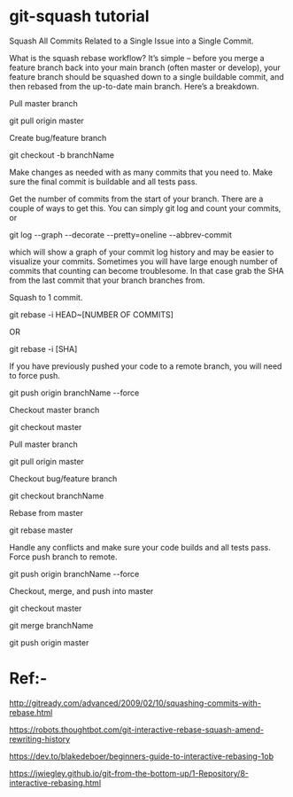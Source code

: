 # git-squash tutorial

Squash All Commits Related to a Single Issue into a Single Commit.

What is the squash rebase workflow?
It’s simple – before you merge a feature branch back into your main branch (often master or develop), your feature branch should be squashed down to a single buildable commit, and then rebased from the up-to-date main branch. Here’s a breakdown.

Pull master branch

git pull origin master

Create bug/feature branch

git checkout -b branchName

Make changes as needed with as many commits that you need to. Make sure the final commit is buildable and all tests pass.

Get the number of commits from the start of your branch. There are a couple of ways to get this. You can simply git log and count your commits, or

git log --graph --decorate --pretty=oneline --abbrev-commit

which will show a graph of your commit log history and may be easier to visualize your commits. Sometimes you will have large enough number of commits that counting can become troublesome. In that case grab the SHA from the last commit that your branch branches from.

Squash to 1 commit.

git rebase -i HEAD~[NUMBER OF COMMITS]

OR

git rebase -i [SHA]

If you have previously pushed your code to a remote branch, you will need to force push.

git push origin branchName --force

Checkout master branch

git checkout master

Pull master branch

git pull origin master

Checkout bug/feature branch

git checkout branchName

Rebase from master

git rebase master

Handle any conflicts and make sure your code builds and all tests pass. Force push branch to remote.

git push origin branchName --force

Checkout, merge, and push into master

git checkout master

git merge branchName

git push origin master


# Ref:-
http://gitready.com/advanced/2009/02/10/squashing-commits-with-rebase.html

https://robots.thoughtbot.com/git-interactive-rebase-squash-amend-rewriting-history

https://dev.to/blakedeboer/beginners-guide-to-interactive-rebasing-1ob

https://jwiegley.github.io/git-from-the-bottom-up/1-Repository/8-interactive-rebasing.html

